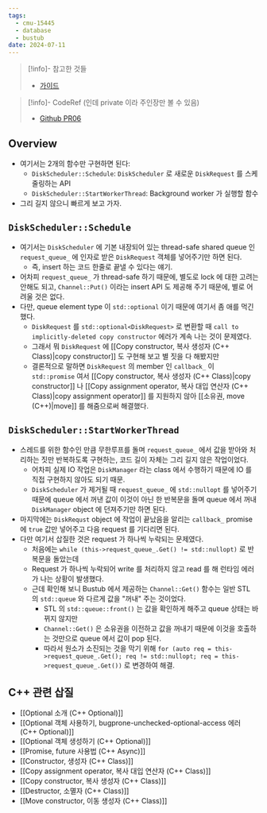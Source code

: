 ```yaml
---
tags:
  - cmu-15445
  - database
  - bustub
date: 2024-07-11
---
```

> [!info]- 참고한 것들
> - [가이드](https://15445.courses.cs.cmu.edu/fall2023/project1/)

> [!info]- CodeRef (인데 private 이라 주인장만 볼 수 있음)
> - [Github PR06](https://github.com/haeramkeem/bustub-private.idbs.fall.2023.cs.cmu.edu/pull/6)

## Overview

- 여기서는 2개의 함수만 구현하면 된다:
	- `DiskScheduler::Schedule`: `DiskScheduler` 로 새로운 `DiskRequest` 를 스케줄링하는 API
	- `DiskScheduler::StartWorkerThread`: Background worker 가 실행할 함수
- 그리 길지 않으니 빠르게 보고 가자.

## `DiskScheduler::Schedule`

- 여기서는 `DiskScheduler` 에 기본 내장되어 있는 thread-safe shared queue 인 `request_queue_` 에 인자로 받은 `DiskRequest` 객체를 넣어주기만 하면 된다.
	- 즉, insert 하는 코드 한줄로 끝낼 수 있다는 얘기.
- 어차피 `request_queue_` 가 thread-safe 하기 때문에, 별도로 lock 에 대한 고려는 안해도 되고, `Channel::Put()` 이라는 insert API 도 제공해 주기 때문에, 별로 어려울 것은 없다.
- 다만, queue element type 이 `std::optional` 이기 때문에 여기서 좀 애를 먹긴 했다.
	- `DiskRequest` 를 `std::optional<DiskRequest>` 로 변환할 때 `call to implicitly-deleted copy constructor` 에러가 계속 나는 것이 문제였다.
	- 그래서 뭐 `DiskRequest` 에 [[Copy constructor, 복사 생성자 (C++ Class)|copy constructor]] 도 구현해 보고 별 짓을 다 해봤지만
	- 결론적으로 말하면 `DiskRequest` 의 member 인 `callback_` 이 `std::promise` 여서 [[Copy constructor, 복사 생성자 (C++ Class)|copy constructor]] 나 [[Copy assignment operator, 복사 대입 연산자 (C++ Class)|copy assignment operator]] 를 지원하지 않아 [[소유권, move (C++)|move]] 를 해줌으로써 해결했다.

## `DiskScheduler::StartWorkerThread`

- 스레드를 위한 함수인 만큼 무한루프를 돌며 `request_queue_` 에서 값을 받아와 처리하는 짓만 반복하도록 구현하는, 코드 길이 자체는 그리 길지 않은 작업이었다.
	- 어차피 실제 IO 작업은 `DiskManager` 라는 class 에서 수행하기 때문에 IO 를 직접 구현하지 않아도 되기 때문.
	- `DiskScheduler` 가 제거될 때 `request_queue_` 에 `std::nullopt` 를 넣어주기 때문에 queue 에서 꺼낸 값이 이것이 아닌 한 반복문을 돌며 queue 에서 꺼내 `DiskManager` object 에 던져주기만 하면 된다.
- 마지막에는 `DiskRequst` object 에 작업이 끝났음을 알리는 `callback_` promise 에 `true` 값만 넣어주고 다음 request 를 기다리면 된다.
- 다만 여기서 삽질한 것은 request 가 하나씩 누락되는 문제였다.
	- 처음에는 `while (this->request_queue_.Get() != std::nullopt)` 로 반복문을 돌았는데
	- Request 가 하나씩 누락되어 write 를 처리하지 않고 read 를 해 런타임 에러가 나는 상황이 발생했다.
	- 근데 확인해 보니 Bustub 에서 제공하는 `Channel::Get()` 함수는 일반 STL 의 `std::queue` 와 다르게 값을 "꺼내" 주는 것이었다.
		- STL 의 `std::queue::front()` 는 값을 확인하게 해주고 queue 상태는 바뀌지 않지만
		- `Channel::Get()` 은 소유권을 이전하고 값을 꺼내기 때문에 이것을 호출하는 것만으로 queue 에서 값이 pop 된다.
		- 따라서 원소가 소진되는 것을 막기 위해 `for (auto req = this->request_queue_.Get(); req != std::nullopt; req = this->request_queue_.Get())` 로 변경하여 해결.

## C++ 관련 삽질

- [[Optional 소개 (C++ Optional)]]
- [[Optional 객체 사용하기, bugprone-unchecked-optional-access 에러 (C++ Optional)]]
- [[Optional 객체 생성하기 (C++ Optional)]]
- [[Promise, future 사용법 (C++ Async)]]
- [[Constructor, 생성자 (C++ Class)]]
- [[Copy assignment operator, 복사 대입 연산자 (C++ Class)]]
- [[Copy constructor, 복사 생성자 (C++ Class)]]
- [[Destructor, 소멸자 (C++ Class)]]
- [[Move constructor, 이동 생성자 (C++ Class)]]